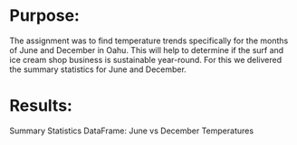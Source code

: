 # Purpose:
The assignment was to find temperature trends specifically for the months of June and December in Oahu. This will help to determine if the surf and ice cream shop business is sustainable year-round. For this we delivered the summary statistics for June and December. 

# Results: 
Summary Statistics DataFrame: June vs December Temperatures


